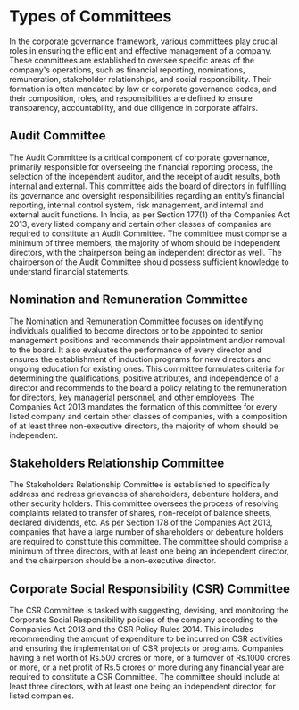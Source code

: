 # Types of Committees 

In the corporate governance framework, various committees play crucial roles in ensuring the efficient and effective management of a company. These committees are established to oversee specific areas of the company's operations, such as financial reporting, nominations, remuneration, stakeholder relationships, and social responsibility. Their formation is often mandated by law or corporate governance codes, and their composition, roles, and responsibilities are defined to ensure transparency, accountability, and due diligence in corporate affairs.

## Audit Committee

The Audit Committee is a critical component of corporate governance, primarily responsible for overseeing the financial reporting process, the selection of the independent auditor, and the receipt of audit results, both internal and external. This committee aids the board of directors in fulfilling its governance and oversight responsibilities regarding an entity’s financial reporting, internal control system, risk management, and internal and external audit functions. In India, as per Section 177(1) of the Companies Act 2013, every listed company and certain other classes of companies are required to constitute an Audit Committee. The committee must comprise a minimum of three members, the majority of whom should be independent directors, with the chairperson being an independent director as well. The chairperson of the Audit Committee should possess sufficient knowledge to understand financial statements.

## Nomination and Remuneration Committee

The Nomination and Remuneration Committee focuses on identifying individuals qualified to become directors or to be appointed to senior management positions and recommends their appointment and/or removal to the board. It also evaluates the performance of every director and ensures the establishment of induction programs for new directors and ongoing education for existing ones. This committee formulates criteria for determining the qualifications, positive attributes, and independence of a director and recommends to the board a policy relating to the remuneration for directors, key managerial personnel, and other employees. The Companies Act 2013 mandates the formation of this committee for every listed company and certain other classes of companies, with a composition of at least three non-executive directors, the majority of whom should be independent.

## Stakeholders Relationship Committee

The Stakeholders Relationship Committee is established to specifically address and redress grievances of shareholders, debenture holders, and other security holders. This committee oversees the process of resolving complaints related to transfer of shares, non-receipt of balance sheets, declared dividends, etc. As per Section 178 of the Companies Act 2013, companies that have a large number of shareholders or debenture holders are required to constitute this committee. The committee should comprise a minimum of three directors, with at least one being an independent director, and the chairperson should be a non-executive director.

## Corporate Social Responsibility (CSR) Committee

The CSR Committee is tasked with suggesting, devising, and monitoring the Corporate Social Responsibility policies of the company according to the Companies Act 2013 and the CSR Policy Rules 2014. This includes recommending the amount of expenditure to be incurred on CSR activities and ensuring the implementation of CSR projects or programs. Companies having a net worth of Rs.500 crores or more, or a turnover of Rs.1000 crores or more, or a net profit of Rs.5 crores or more during any financial year are required to constitute a CSR Committee. The committee should include at least three directors, with at least one being an independent director, for listed companies.

